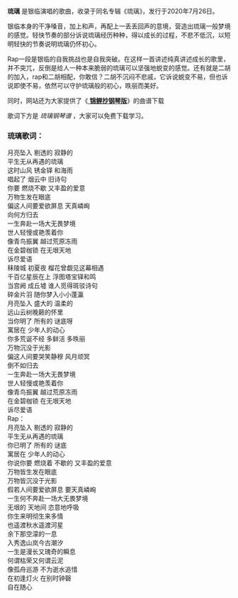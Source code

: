 

**琉璃** 是银临演唱的歌曲，收录于同名专辑《琉璃》，发行于2020年7月26日。

银临本身的干净嗓音，加上和声，再配上一丢丢回声的意境，营造出琉璃一般梦境的感觉。轻快节奏的部分诉说琉璃经历种种，得以成长的过程，不悲不低沉，以短明轻快的节奏说明琉璃仍怀初心。

Rap一段是银临的自我挑战也是自我突破。在这样一首讲述纯真讲述成长的歌里，并不突兀，反倒是给人一种本来脆弱的琉璃可以坚强地蜕变的感觉。还有就是二胡的加入，rap和二胡相配，你敢信？二胡不沉闷不悲戚，它诉说蜕变不易，但也诉说即使不易，依然可以守护琉璃般的初心，昳丽而美好。

同时，网站还为大家提供了《[ **锦鲤抄钢琴版**](Music-2762-锦鲤抄钢琴版.html "锦鲤抄钢琴版")》的曲谱下载

歌词下方是 _琉璃钢琴谱_ ，大家可以免费下载学习。

### 琉璃歌词：

月亮坠入 剔透的 寂静的  
平生无从再遇的琉璃  
这时山风 锈金铎 和海雨  
唱起了 烟云中 旧诗句  
你要 燃烧不歇 又丰盈的爱意  
万物生发在眼底  
偏这人间要爱欲屏息 天真嶙峋  
向何方归去  
一生奔赴一场大无畏梦境  
世人轻慢或艳羡着你  
像青鸟振翼 越过荒原冻雨  
在金碧枷锁 在无垠天地  
诉尽爱语  
秣陵城 初夏夜 榴花曾觑见这幕相遇  
千百亿星辰在上 浮图塔宝铎和鸣  
当宫阙 成丘墟 谁人觅得斑驳诗句  
碎金片羽 随你梦入小小蓬瀛  
月亮坠入 盛大的 温柔的  
远山云树晚籁的怀里  
当你明了 所有的 谜底呀  
寓居在 少年人的动心  
你多荒诞不经 多鲜活 多昳丽  
万物沉没于光影  
偏这人间要哭笑静穆 风月顽冥  
倒不如归去  
一生奔赴一场大无畏梦境  
世人轻慢或艳羡着你  
像青鸟振翼 越过荒原冻雨  
在金碧枷锁 在无垠天地  
诉尽爱语  
Rap：  
月亮坠入 剔透的 寂静的  
平生无从再遇的琉璃  
你已明了 所有的 谜底  
寓居在 少年人的动心  
你说你要 燃烧着 不歇的 又丰盈的爱意  
万物皆生发在眼底  
万物皆沉没于光影  
假若人间要爱欲屏息 要天真嶙峋  
一生何不奔赴一场大无畏梦境  
无垠的 天地间 恣意地呼吸  
你生来明彻生来多情  
也遥渡秋水遥渡河星  
余下那空濛的一息  
入秀逸山岚今古潮汐  
一生是漫长又瑰奇的瞬息  
何谓枯荣又何谓云泥  
像孤舟巡游 不为逝水追惜  
在初逢灯火 在别时钟磬  
自在随心

